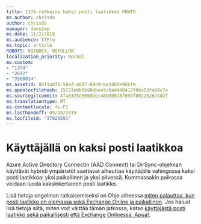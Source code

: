 ```yaml
---
title: 1374 ratkaise kaksi posti laatikkoa HOWTO
ms.author: chrisda
author: chrisda
manager: dansimp
ms.date: 11/2/2018
ms.audience: ITPro
ms.topic: article
ROBOTS: NOINDEX, NOFOLLOW
localization_priority: Normal
ms.custom:
- "1374"
- "2692"
- "3500014"
ms.assetid: 8bf1a8f2-58ef-4697-b9c0-be340de96bfe
ms.openlocfilehash: 15723e0b9b98dbee5c8ad4d0417f86a03fa08c7e
ms.sourcegitcommit: 4fa8325e569dbec489d0518f69df0022626e1d2f
ms.translationtype: MT
ms.contentlocale: fi-FI
ms.lasthandoff: 09/18/2019
ms.locfileid: "37026591"
---
```

# <a name="a-user-has-two-mailboxes"></a>Käyttäjällä on kaksi posti laatikkoa

Azure Active Directory Connectin (AAD Connect) tai DirSync-ohjelman käyttävät hybridi ympäristöt saattavat aiheuttaa käyttäjälle vahingossa kaksi posti laatikkoa: yksi paikallinen ja yksi pilvessä. Kummassakin paikassa voidaan luoda kaksinkertainen posti laatikko.

Lisä tietoja ongelman ratkaisemiseksi on Ohje aiheessa [miten palauttaa, kun posti laatikko on olemassa sekä Exchange Online ja paikallinen](https://docs.microsoft.com/exchange/troubleshoot/move-mailboxes/mailbox-exists-exo-onpremises). Jos haluat lisä tietoja siitä, miten voit välttää tämän jatkossa, katso [käyttäjästä posti laatikko sekä paikallisesti että Exchange Onlinessa. Apua!](https://techcommunity.microsoft.com/t5/Exchange-Team-Blog/My-user-has-a-mailbox-both-on-premises-and-in-Exchange-Online/ba-p/846809).
